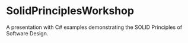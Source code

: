 # SolidPrinciplesWorkshop

A presentation with C# examples demonstrating the SOLID Principles of Software Design.
